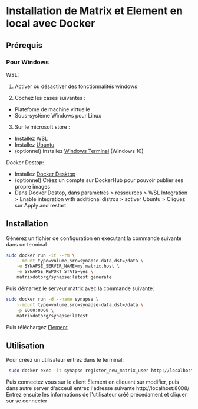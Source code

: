 # Installation de Matrix et Element en local avec Docker

## Prérequis

### Pour Windows

WSL:
1. Activer ou désactiver des fonctionnalités windows

2. Cochez les cases suivantes :
  - Platefome de machine virtuelle
  - Sous-système Windows pour Linux

3. Sur le microsoft store :
  - Installez [WSL](https://www.microsoft.com/store/productId/9P9TQF7MRM4R)
  - Installez [Ubuntu](https://www.microsoft.com/store/productId/9PN20MSR04DW)
  - (optionnel) Installez [Windows Terminal](https://apps.microsoft.com/store/detail/windows-terminal/9N0DX20HK701?hl=en-us&gl=us) (Windows 10)

Docker Destop:
- Installez [Docker Desktop](https://www.docker.com/products/docker-desktop/)
- (optionnel) Créez un compte sur DockerHub pour pouvoir publier ses propre images
- Dans Docker Destop, dans paramètres > ressources > WSL Integration > Enable integration with additional distros > activer Ubuntu > Cliquez sur Apply and restart

## Installation

Générez un fichier de configuration en executant la commande suivante dans un terminal

```bash
sudo docker run -it --rm \
    --mount type=volume,src=synapse-data,dst=/data \
    -e SYNAPSE_SERVER_NAME=my.matrix.host \
    -e SYNAPSE_REPORT_STATS=yes \
    matrixdotorg/synapse:latest generate
```

Puis démarrez le serveur matrix avec la commande suivante:

```bash
sudo docker run -d --name synapse \
    --mount type=volume,src=synapse-data,dst=/data \
    -p 8008:8008 \
    matrixdotorg/synapse:latest
```

Puis téléchargez [Element](https://element.io/download)

## Utilisation

Pour créez un utilisateur entrez dans le terminal:

```bash
 sudo docker exec -it synapse register_new_matrix_user http://localhost:8008 -c /data/homeserver.yaml
 ```
 
 Puis connectez vous sur le client Element en cliquant sur modifier, puis dans autre server d'acceuil entrez l'adresse suivante
 http://localhost:8008/
 Entrez ensuite les informations de l'utilisateur créé précedament et cliquer sur se connecter
